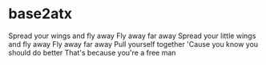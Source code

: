 # base2atx
Spread your wings and fly away
Fly away far away
Spread your little wings and fly away
Fly away far away
Pull yourself together
'Cause you know you should do better
That's because you're a free man
